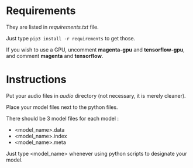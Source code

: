 # Requirements

They are listed in *requirements.txt* file.

Just type `pip3 install -r requirements` to get those.

If you wish to use a GPU, uncomment **magenta-gpu** and **tensorflow-gpu**, and comment **magenta** and **tensorflow**.

# Instructions

Put your audio files in *audio* directory (not necessary, it is 
merely cleaner).

Place your model files next to the python files.

There should be 3 model files for each model :
* <model_name>.data
* <model_name>.index
* <model_name>.meta

Just type <model_name> whenever using python scripts to designate 
your model.

